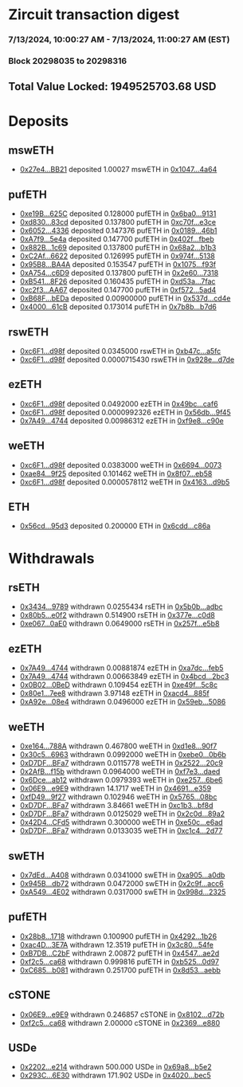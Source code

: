 # Zircuit transaction digest
### 7/13/2024, 10:00:27 AM - 7/13/2024, 11:00:27 AM (EST)
### Block 20298035 to 20298316

## Total Value Locked: 1949525703.68 USD

# Deposits
## mswETH
- [0x27e4...BB21](https://etherscan.io/address/0x27e4429348e97C4847bfad49A49aDcD7909cBB21) deposited 1.00027 mswETH in [0x1047...4a64](https://etherscan.io/tx/0x27e4429348e97C4847bfad49A49aDcD7909cBB21)
## pufETH
- [0xe19B...625C](https://etherscan.io/address/0xe19BB19db2b68Da14eB53e39489170f132E1625C) deposited 0.128000 pufETH in [0x6ba0...9131](https://etherscan.io/tx/0xe19BB19db2b68Da14eB53e39489170f132E1625C)
- [0xd830...83cd](https://etherscan.io/address/0xd8305d3Ca468b39DFa2EBa79C405c7aEEA4483cd) deposited 0.137800 pufETH in [0xc70f...e3ce](https://etherscan.io/tx/0xd8305d3Ca468b39DFa2EBa79C405c7aEEA4483cd)
- [0x6052...4336](https://etherscan.io/address/0x60529350fD02C64d1530B1dcCA3dFd7bf7Fb4336) deposited 0.147376 pufETH in [0x0189...46b1](https://etherscan.io/tx/0x60529350fD02C64d1530B1dcCA3dFd7bf7Fb4336)
- [0xA7f9...5e4a](https://etherscan.io/address/0xA7f9b64a5df45A4BD08Fad7778cEF90EB71f5e4a) deposited 0.147700 pufETH in [0x402f...fbeb](https://etherscan.io/tx/0xA7f9b64a5df45A4BD08Fad7778cEF90EB71f5e4a)
- [0x882B...1c69](https://etherscan.io/address/0x882B4902DBf1Ec81a9093c321965Da0855a21c69) deposited 0.137800 pufETH in [0x68a2...b1b3](https://etherscan.io/tx/0x882B4902DBf1Ec81a9093c321965Da0855a21c69)
- [0xC2Af...6622](https://etherscan.io/address/0xC2Af30D7dBeb620C0E5267dC86c2344126246622) deposited 0.126995 pufETH in [0x974f...5138](https://etherscan.io/tx/0xC2Af30D7dBeb620C0E5267dC86c2344126246622)
- [0x95B8...BA4A](https://etherscan.io/address/0x95B8C56306492332B50764702eDD92CCA546BA4A) deposited 0.153547 pufETH in [0x1075...f93f](https://etherscan.io/tx/0x95B8C56306492332B50764702eDD92CCA546BA4A)
- [0xA754...c6D9](https://etherscan.io/address/0xA7545db74BaEF94b41c398f133C2321b5dc4c6D9) deposited 0.137800 pufETH in [0x2e60...7318](https://etherscan.io/tx/0xA7545db74BaEF94b41c398f133C2321b5dc4c6D9)
- [0xB541...8F26](https://etherscan.io/address/0xB5412C43c7284afaC5d0C0fE98a4f715D9A28F26) deposited 0.160435 pufETH in [0xd53a...7fac](https://etherscan.io/tx/0xB5412C43c7284afaC5d0C0fE98a4f715D9A28F26)
- [0xc2f3...AA67](https://etherscan.io/address/0xc2f3cD094a72bCdfB0E552c704c82853BB9eAA67) deposited 0.147700 pufETH in [0xf572...5ad4](https://etherscan.io/tx/0xc2f3cD094a72bCdfB0E552c704c82853BB9eAA67)
- [0xB68F...bEDa](https://etherscan.io/address/0xB68F47aa00Df1AeDf3E81C90A343fb7C15ABbEDa) deposited 0.00900000 pufETH in [0x537d...cd4e](https://etherscan.io/tx/0xB68F47aa00Df1AeDf3E81C90A343fb7C15ABbEDa)
- [0x4000...61cB](https://etherscan.io/address/0x40005827BE5a3f52A89F081afC90Ef1280F261cB) deposited 0.173014 pufETH in [0x7b8b...b7d6](https://etherscan.io/tx/0x40005827BE5a3f52A89F081afC90Ef1280F261cB)
## rswETH
- [0xc6F1...d98f](https://etherscan.io/address/0xc6F1eC8AAeD5b5f3E6DcDEa4008e4724369Ed98f) deposited 0.0345000 rswETH in [0xb47c...a5fc](https://etherscan.io/tx/0xc6F1eC8AAeD5b5f3E6DcDEa4008e4724369Ed98f)
- [0xc6F1...d98f](https://etherscan.io/address/0xc6F1eC8AAeD5b5f3E6DcDEa4008e4724369Ed98f) deposited 0.0000715430 rswETH in [0x928e...d7de](https://etherscan.io/tx/0xc6F1eC8AAeD5b5f3E6DcDEa4008e4724369Ed98f)
## ezETH
- [0xc6F1...d98f](https://etherscan.io/address/0xc6F1eC8AAeD5b5f3E6DcDEa4008e4724369Ed98f) deposited 0.0492000 ezETH in [0x49bc...caf6](https://etherscan.io/tx/0xc6F1eC8AAeD5b5f3E6DcDEa4008e4724369Ed98f)
- [0xc6F1...d98f](https://etherscan.io/address/0xc6F1eC8AAeD5b5f3E6DcDEa4008e4724369Ed98f) deposited 0.0000992326 ezETH in [0x56db...9f45](https://etherscan.io/tx/0xc6F1eC8AAeD5b5f3E6DcDEa4008e4724369Ed98f)
- [0x7A49...4744](https://etherscan.io/address/0x7A493Be5c2ce014cD049Bf178a1ac0Db1B434744) deposited 0.00986312 ezETH in [0xf9e8...c90e](https://etherscan.io/tx/0x7A493Be5c2ce014cD049Bf178a1ac0Db1B434744)
## weETH
- [0xc6F1...d98f](https://etherscan.io/address/0xc6F1eC8AAeD5b5f3E6DcDEa4008e4724369Ed98f) deposited 0.0383000 weETH in [0x6694...0073](https://etherscan.io/tx/0xc6F1eC8AAeD5b5f3E6DcDEa4008e4724369Ed98f)
- [0xae84...9f25](https://etherscan.io/address/0xae849887Da1e23D1E41741692bB42dEBc5C99f25) deposited 0.101462 weETH in [0x8f07...eb58](https://etherscan.io/tx/0xae849887Da1e23D1E41741692bB42dEBc5C99f25)
- [0xc6F1...d98f](https://etherscan.io/address/0xc6F1eC8AAeD5b5f3E6DcDEa4008e4724369Ed98f) deposited 0.0000578112 weETH in [0x4163...d9b5](https://etherscan.io/tx/0xc6F1eC8AAeD5b5f3E6DcDEa4008e4724369Ed98f)
## ETH
- [0x56cd...95d3](https://etherscan.io/address/0x56cd4D29e00a54D73269A3aDAd36430Bd78195d3) deposited 0.200000 ETH in [0x6cdd...c86a](https://etherscan.io/tx/0x56cd4D29e00a54D73269A3aDAd36430Bd78195d3)
# Withdrawals
## rsETH
- [0x3434...9789](https://etherscan.io/address/0x34349c5569e7B846c3558961552D2202760A9789) withdrawn 0.0255434 rsETH in [0x5b0b...adbc](https://etherscan.io/tx/0x34349c5569e7B846c3558961552D2202760A9789)
- [0x80b5...e0f2](https://etherscan.io/address/0x80b511A24a15F296A7a0F68FF89224f4E430e0f2) withdrawn 0.514900 rsETH in [0x377e...c0d8](https://etherscan.io/tx/0x80b511A24a15F296A7a0F68FF89224f4E430e0f2)
- [0xe067...0aE0](https://etherscan.io/address/0xe06767F882e0C1351777522747D35F6D4AC10aE0) withdrawn 0.0649000 rsETH in [0x257f...e5b8](https://etherscan.io/tx/0xe06767F882e0C1351777522747D35F6D4AC10aE0)
## ezETH
- [0x7A49...4744](https://etherscan.io/address/0x7A493Be5c2ce014cD049Bf178a1ac0Db1B434744) withdrawn 0.00881874 ezETH in [0xa7dc...feb5](https://etherscan.io/tx/0x7A493Be5c2ce014cD049Bf178a1ac0Db1B434744)
- [0x7A49...4744](https://etherscan.io/address/0x7A493Be5c2ce014cD049Bf178a1ac0Db1B434744) withdrawn 0.00663849 ezETH in [0x4bcd...2bc3](https://etherscan.io/tx/0x7A493Be5c2ce014cD049Bf178a1ac0Db1B434744)
- [0x0B02...0BeD](https://etherscan.io/address/0x0B02fA43a9CB92E92a49BBbcD7E10111C05F0BeD) withdrawn 0.109454 ezETH in [0xe49f...5c8c](https://etherscan.io/tx/0x0B02fA43a9CB92E92a49BBbcD7E10111C05F0BeD)
- [0x80e1...7ee8](https://etherscan.io/address/0x80e13890895bFd546968B1d974F015185D3b7ee8) withdrawn 3.97148 ezETH in [0xacd4...885f](https://etherscan.io/tx/0x80e13890895bFd546968B1d974F015185D3b7ee8)
- [0xA92e...08e4](https://etherscan.io/address/0xA92e10fcc129585013Ccb3186B623e4D86c008e4) withdrawn 0.0496000 ezETH in [0x59eb...5086](https://etherscan.io/tx/0xA92e10fcc129585013Ccb3186B623e4D86c008e4)
## weETH
- [0xe164...788A](https://etherscan.io/address/0xe164EcA5a99f1e15dFb8eC6632E751FA8E8A788A) withdrawn 0.467800 weETH in [0xd1e8...90f7](https://etherscan.io/tx/0xe164EcA5a99f1e15dFb8eC6632E751FA8E8A788A)
- [0x30c5...6963](https://etherscan.io/address/0x30c537244972DF44c2b1c9927afbDece12956963) withdrawn 0.0992000 weETH in [0xebe0...0b6b](https://etherscan.io/tx/0x30c537244972DF44c2b1c9927afbDece12956963)
- [0xD7DF...BFa7](https://etherscan.io/address/0xD7DF7E085214743530afF339aFC420c7c720BFa7) withdrawn 0.0115778 weETH in [0x2522...20c9](https://etherscan.io/tx/0xD7DF7E085214743530afF339aFC420c7c720BFa7)
- [0x2AfB...f15b](https://etherscan.io/address/0x2AfB318653661B2dC03FaB492193C0B9E405f15b) withdrawn 0.0964000 weETH in [0xf7e3...daed](https://etherscan.io/tx/0x2AfB318653661B2dC03FaB492193C0B9E405f15b)
- [0x6Dce...ab12](https://etherscan.io/address/0x6Dce3f167F9eDed043E3b0417BcDC1ea9637ab12) withdrawn 0.0979393 weETH in [0xe257...6be6](https://etherscan.io/tx/0x6Dce3f167F9eDed043E3b0417BcDC1ea9637ab12)
- [0x06E9...e9E9](https://etherscan.io/address/0x06E9bF11F2CC8558dE1D59c7c55e32AbE617e9E9) withdrawn 14.1717 weETH in [0x4691...e359](https://etherscan.io/tx/0x06E9bF11F2CC8558dE1D59c7c55e32AbE617e9E9)
- [0xfD49...9f27](https://etherscan.io/address/0xfD49a5139dD495f0a99F18dfBa9928b408519f27) withdrawn 0.102946 weETH in [0x5765...08bc](https://etherscan.io/tx/0xfD49a5139dD495f0a99F18dfBa9928b408519f27)
- [0xD7DF...BFa7](https://etherscan.io/address/0xD7DF7E085214743530afF339aFC420c7c720BFa7) withdrawn 3.84661 weETH in [0xc1b3...bf8d](https://etherscan.io/tx/0xD7DF7E085214743530afF339aFC420c7c720BFa7)
- [0xD7DF...BFa7](https://etherscan.io/address/0xD7DF7E085214743530afF339aFC420c7c720BFa7) withdrawn 0.0125029 weETH in [0x2c0d...89a2](https://etherscan.io/tx/0xD7DF7E085214743530afF339aFC420c7c720BFa7)
- [0x42D4...CFd5](https://etherscan.io/address/0x42D478DeE7643ec40965f6E50470F03B8C42CFd5) withdrawn 0.300000 weETH in [0xe50c...e6ad](https://etherscan.io/tx/0x42D478DeE7643ec40965f6E50470F03B8C42CFd5)
- [0xD7DF...BFa7](https://etherscan.io/address/0xD7DF7E085214743530afF339aFC420c7c720BFa7) withdrawn 0.0133035 weETH in [0xc1c4...2d77](https://etherscan.io/tx/0xD7DF7E085214743530afF339aFC420c7c720BFa7)
## swETH
- [0x7dEd...A408](https://etherscan.io/address/0x7dEd8A992145e7E197B6c04DF02360DA368AA408) withdrawn 0.0341000 swETH in [0xa905...a0db](https://etherscan.io/tx/0x7dEd8A992145e7E197B6c04DF02360DA368AA408)
- [0x945B...db72](https://etherscan.io/address/0x945B5F5857eDafA2080Eda215759B06f8172db72) withdrawn 0.0472000 swETH in [0x2c9f...acc6](https://etherscan.io/tx/0x945B5F5857eDafA2080Eda215759B06f8172db72)
- [0xA549...4E02](https://etherscan.io/address/0xA549F408E46aaB5340Bf59675D8e1eE78aB04E02) withdrawn 0.0317000 swETH in [0x998d...2325](https://etherscan.io/tx/0xA549F408E46aaB5340Bf59675D8e1eE78aB04E02)
## pufETH
- [0x28b8...1718](https://etherscan.io/address/0x28b8fbCebDC3114DD7Ce20Eb0642015ea3a21718) withdrawn 0.100900 pufETH in [0x4292...1b26](https://etherscan.io/tx/0x28b8fbCebDC3114DD7Ce20Eb0642015ea3a21718)
- [0xac4D...3E7A](https://etherscan.io/address/0xac4D630bd9e3Ac13C913e2c89280fe239fDd3E7A) withdrawn 12.3519 pufETH in [0x3c80...54fe](https://etherscan.io/tx/0xac4D630bd9e3Ac13C913e2c89280fe239fDd3E7A)
- [0xB7DB...C2bF](https://etherscan.io/address/0xB7DB11Cff484c7Ac3Aaf0AD74C3d0CfA0595C2bF) withdrawn 2.00872 pufETH in [0x4547...ae2d](https://etherscan.io/tx/0xB7DB11Cff484c7Ac3Aaf0AD74C3d0CfA0595C2bF)
- [0xf2c5...ca68](https://etherscan.io/address/0xf2c504921A696ffE6A3038312C6572f056fDca68) withdrawn 0.999816 pufETH in [0xb525...0d97](https://etherscan.io/tx/0xf2c504921A696ffE6A3038312C6572f056fDca68)
- [0xC685...b081](https://etherscan.io/address/0xC68549563CF16Ba2F7D7e06Afa99768CA603b081) withdrawn 0.251700 pufETH in [0x8d53...aebb](https://etherscan.io/tx/0xC68549563CF16Ba2F7D7e06Afa99768CA603b081)
## cSTONE
- [0x06E9...e9E9](https://etherscan.io/address/0x06E9bF11F2CC8558dE1D59c7c55e32AbE617e9E9) withdrawn 0.246857 cSTONE in [0x8102...d72b](https://etherscan.io/tx/0x06E9bF11F2CC8558dE1D59c7c55e32AbE617e9E9)
- [0xf2c5...ca68](https://etherscan.io/address/0xf2c504921A696ffE6A3038312C6572f056fDca68) withdrawn 2.00000 cSTONE in [0x2369...e880](https://etherscan.io/tx/0xf2c504921A696ffE6A3038312C6572f056fDca68)
## USDe
- [0x2202...e214](https://etherscan.io/address/0x2202016Be19d4C1962faae71ef49bC4c4162e214) withdrawn 500.000 USDe in [0x69a8...b5e2](https://etherscan.io/tx/0x2202016Be19d4C1962faae71ef49bC4c4162e214)
- [0x293C...6E30](https://etherscan.io/address/0x293C6937D8D82e05B01335F7B33FBA0c8e256E30) withdrawn 171.902 USDe in [0x4020...bec5](https://etherscan.io/tx/0x293C6937D8D82e05B01335F7B33FBA0c8e256E30)
